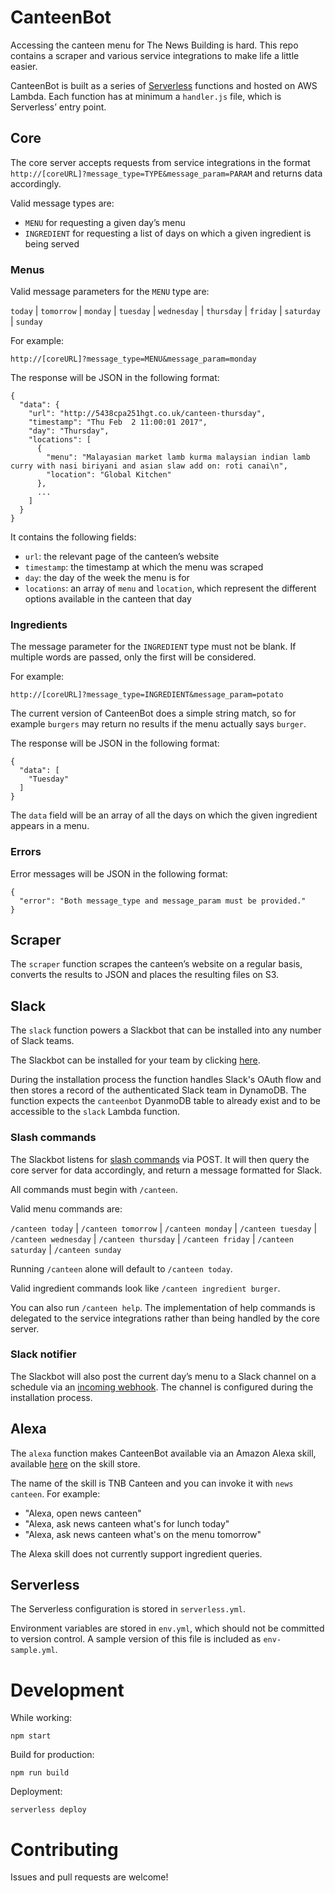 # CanteenBot

Accessing the canteen menu for The News Building is hard. This repo contains a
scraper and various service integrations to make life a little easier.

CanteenBot is built as a series of
[Serverless](https://serverless.com/framework/docs/) functions and hosted on AWS
Lambda. Each function has at minimum a `handler.js` file, which is Serverless’
entry point.

## Core

The core server accepts requests from service integrations in the format
`http://[coreURL]?message_type=TYPE&message_param=PARAM` and returns data
accordingly.

Valid message types are:

* `MENU` for requesting a given day’s menu
* `INGREDIENT` for requesting a list of days on which a given ingredient is
  being served

### Menus

Valid message parameters for the `MENU` type are:

`today` | `tomorrow` | `monday` | `tuesday` | `wednesday` | `thursday` |
`friday` | `saturday` | `sunday`

For example:

    http://[coreURL]?message_type=MENU&message_param=monday

The response will be JSON in the following format:

```
{
  "data": {
    "url": "http://5438cpa251hgt.co.uk/canteen-thursday",
    "timestamp": "Thu Feb  2 11:00:01 2017",
    "day": "Thursday",
    "locations": [
      {
        "menu": "Malayasian market lamb kurma malaysian indian lamb curry with nasi biriyani and asian slaw add on: roti canai\n",
        "location": "Global Kitchen"
      },
      ...
    ]
  }
}
```

It contains the following fields:

* `url`: the relevant page of the canteen’s website
* `timestamp`: the timestamp at which the menu was scraped
* `day`: the day of the week the menu is for
* `locations`: an array of `menu` and `location`, which represent the different
  options available in the canteen that day

### Ingredients

The message parameter for the `INGREDIENT` type must not be blank. If multiple
words are passed, only the first will be considered.

For example:

    http://[coreURL]?message_type=INGREDIENT&message_param=potato

The current version of CanteenBot does a simple string match, so for example
`burgers` may return no results if the menu actually says `burger`.

The response will be JSON in the following format:

```
{
  "data": [
    "Tuesday"
  ]
}
```

The `data` field will be an array of all the days on which the given ingredient
appears in a menu.

### Errors

Error messages will be JSON in the following format:

```
{
  "error": "Both message_type and message_param must be provided."
}
```

## Scraper

The `scraper` function scrapes the canteen’s website on a regular basis,
converts the results to JSON and places the resulting files on S3.

## Slack

The `slack` function powers a Slackbot that can be installed into any number of
Slack teams.

The Slackbot can be installed for your team by clicking
[here](https://slack.com/oauth/authorize?client_id=2152947400.279832904515&scope=incoming-webhook,commands).

During the installation process the function handles Slack's OAuth flow and then
stores a record of the authenticated Slack team in DynamoDB. The function
expects the `canteenbot` DyanmoDB table to already exist and to be accessible to
the `slack` Lambda function.

### Slash commands

The Slackbot listens for [slash commands](https://api.slack.com/slash-commands)
via POST. It will then query the core server for data accordingly, and return a
message formatted for Slack.

All commands must begin with `/canteen`.

Valid menu commands are:

`/canteen today` | `/canteen tomorrow` | `/canteen monday` | `/canteen tuesday`
| `/canteen wednesday` | `/canteen thursday` | `/canteen friday` | `/canteen
saturday` | `/canteen sunday`

Running `/canteen` alone will default to `/canteen today`.

Valid ingredient commands look like `/canteen ingredient burger`.

You can also run `/canteen help`. The implementation of help commands is
delegated to the service integrations rather than being handled by the core
server.

### Slack notifier

The Slackbot will also post the current day’s menu to a Slack channel on a
schedule via an [incoming webhook](https://api.slack.com/incoming-webhooks). The
channel is configured during the installation process.

## Alexa

The `alexa` function makes CanteenBot available via an Amazon Alexa skill,
available [here](http://alexa.amazon.co.uk/spa/index.html?#skills/dp/B01M4IGA2S)
on the skill store.

The name of the skill is TNB Canteen and you can invoke it with `news canteen`.
For example:

* "Alexa, open news canteen"
* "Alexa, ask news canteen what's for lunch today"
* "Alexa, ask news canteen what's on the menu tomorrow"

The Alexa skill does not currently support ingredient queries.

## Serverless

The Serverless configuration is stored in `serverless.yml`.

Environment variables are stored in `env.yml`, which should not be committed to
version control. A sample version of this file is included as `env-sample.yml`.

# Development

While working:

    npm start

Build for production:

    npm run build

Deployment:

    serverless deploy

# Contributing

Issues and pull requests are welcome!
